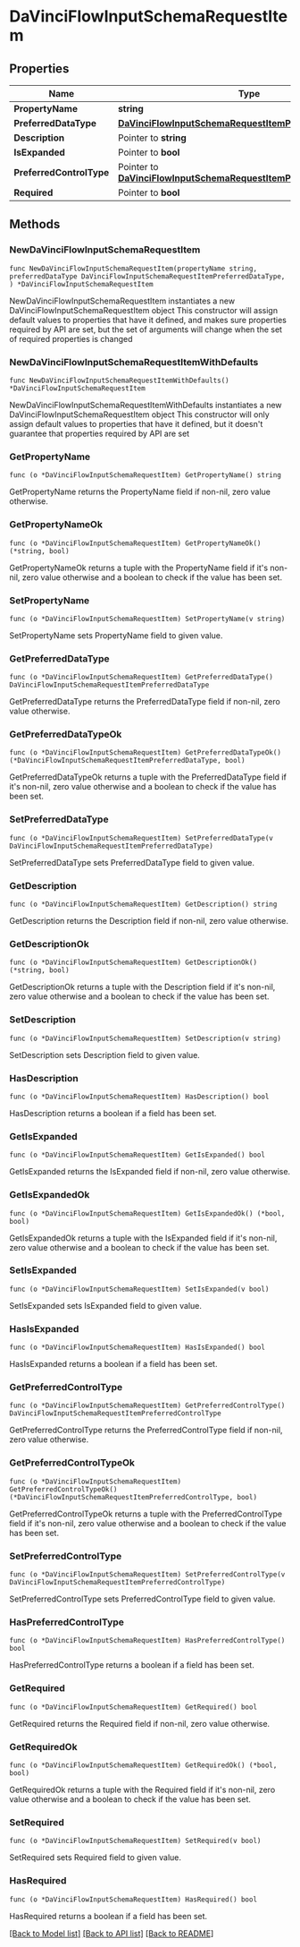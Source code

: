 # DaVinciFlowInputSchemaRequestItem

## Properties

Name | Type | Description | Notes
------------ | ------------- | ------------- | -------------
**PropertyName** | **string** |  | 
**PreferredDataType** | [**DaVinciFlowInputSchemaRequestItemPreferredDataType**](DaVinciFlowInputSchemaRequestItemPreferredDataType.md) |  | 
**Description** | Pointer to **string** |  | [optional] 
**IsExpanded** | Pointer to **bool** |  | [optional] 
**PreferredControlType** | Pointer to [**DaVinciFlowInputSchemaRequestItemPreferredControlType**](DaVinciFlowInputSchemaRequestItemPreferredControlType.md) |  | [optional] 
**Required** | Pointer to **bool** |  | [optional] 

## Methods

### NewDaVinciFlowInputSchemaRequestItem

`func NewDaVinciFlowInputSchemaRequestItem(propertyName string, preferredDataType DaVinciFlowInputSchemaRequestItemPreferredDataType, ) *DaVinciFlowInputSchemaRequestItem`

NewDaVinciFlowInputSchemaRequestItem instantiates a new DaVinciFlowInputSchemaRequestItem object
This constructor will assign default values to properties that have it defined,
and makes sure properties required by API are set, but the set of arguments
will change when the set of required properties is changed

### NewDaVinciFlowInputSchemaRequestItemWithDefaults

`func NewDaVinciFlowInputSchemaRequestItemWithDefaults() *DaVinciFlowInputSchemaRequestItem`

NewDaVinciFlowInputSchemaRequestItemWithDefaults instantiates a new DaVinciFlowInputSchemaRequestItem object
This constructor will only assign default values to properties that have it defined,
but it doesn't guarantee that properties required by API are set

### GetPropertyName

`func (o *DaVinciFlowInputSchemaRequestItem) GetPropertyName() string`

GetPropertyName returns the PropertyName field if non-nil, zero value otherwise.

### GetPropertyNameOk

`func (o *DaVinciFlowInputSchemaRequestItem) GetPropertyNameOk() (*string, bool)`

GetPropertyNameOk returns a tuple with the PropertyName field if it's non-nil, zero value otherwise
and a boolean to check if the value has been set.

### SetPropertyName

`func (o *DaVinciFlowInputSchemaRequestItem) SetPropertyName(v string)`

SetPropertyName sets PropertyName field to given value.


### GetPreferredDataType

`func (o *DaVinciFlowInputSchemaRequestItem) GetPreferredDataType() DaVinciFlowInputSchemaRequestItemPreferredDataType`

GetPreferredDataType returns the PreferredDataType field if non-nil, zero value otherwise.

### GetPreferredDataTypeOk

`func (o *DaVinciFlowInputSchemaRequestItem) GetPreferredDataTypeOk() (*DaVinciFlowInputSchemaRequestItemPreferredDataType, bool)`

GetPreferredDataTypeOk returns a tuple with the PreferredDataType field if it's non-nil, zero value otherwise
and a boolean to check if the value has been set.

### SetPreferredDataType

`func (o *DaVinciFlowInputSchemaRequestItem) SetPreferredDataType(v DaVinciFlowInputSchemaRequestItemPreferredDataType)`

SetPreferredDataType sets PreferredDataType field to given value.


### GetDescription

`func (o *DaVinciFlowInputSchemaRequestItem) GetDescription() string`

GetDescription returns the Description field if non-nil, zero value otherwise.

### GetDescriptionOk

`func (o *DaVinciFlowInputSchemaRequestItem) GetDescriptionOk() (*string, bool)`

GetDescriptionOk returns a tuple with the Description field if it's non-nil, zero value otherwise
and a boolean to check if the value has been set.

### SetDescription

`func (o *DaVinciFlowInputSchemaRequestItem) SetDescription(v string)`

SetDescription sets Description field to given value.

### HasDescription

`func (o *DaVinciFlowInputSchemaRequestItem) HasDescription() bool`

HasDescription returns a boolean if a field has been set.

### GetIsExpanded

`func (o *DaVinciFlowInputSchemaRequestItem) GetIsExpanded() bool`

GetIsExpanded returns the IsExpanded field if non-nil, zero value otherwise.

### GetIsExpandedOk

`func (o *DaVinciFlowInputSchemaRequestItem) GetIsExpandedOk() (*bool, bool)`

GetIsExpandedOk returns a tuple with the IsExpanded field if it's non-nil, zero value otherwise
and a boolean to check if the value has been set.

### SetIsExpanded

`func (o *DaVinciFlowInputSchemaRequestItem) SetIsExpanded(v bool)`

SetIsExpanded sets IsExpanded field to given value.

### HasIsExpanded

`func (o *DaVinciFlowInputSchemaRequestItem) HasIsExpanded() bool`

HasIsExpanded returns a boolean if a field has been set.

### GetPreferredControlType

`func (o *DaVinciFlowInputSchemaRequestItem) GetPreferredControlType() DaVinciFlowInputSchemaRequestItemPreferredControlType`

GetPreferredControlType returns the PreferredControlType field if non-nil, zero value otherwise.

### GetPreferredControlTypeOk

`func (o *DaVinciFlowInputSchemaRequestItem) GetPreferredControlTypeOk() (*DaVinciFlowInputSchemaRequestItemPreferredControlType, bool)`

GetPreferredControlTypeOk returns a tuple with the PreferredControlType field if it's non-nil, zero value otherwise
and a boolean to check if the value has been set.

### SetPreferredControlType

`func (o *DaVinciFlowInputSchemaRequestItem) SetPreferredControlType(v DaVinciFlowInputSchemaRequestItemPreferredControlType)`

SetPreferredControlType sets PreferredControlType field to given value.

### HasPreferredControlType

`func (o *DaVinciFlowInputSchemaRequestItem) HasPreferredControlType() bool`

HasPreferredControlType returns a boolean if a field has been set.

### GetRequired

`func (o *DaVinciFlowInputSchemaRequestItem) GetRequired() bool`

GetRequired returns the Required field if non-nil, zero value otherwise.

### GetRequiredOk

`func (o *DaVinciFlowInputSchemaRequestItem) GetRequiredOk() (*bool, bool)`

GetRequiredOk returns a tuple with the Required field if it's non-nil, zero value otherwise
and a boolean to check if the value has been set.

### SetRequired

`func (o *DaVinciFlowInputSchemaRequestItem) SetRequired(v bool)`

SetRequired sets Required field to given value.

### HasRequired

`func (o *DaVinciFlowInputSchemaRequestItem) HasRequired() bool`

HasRequired returns a boolean if a field has been set.


[[Back to Model list]](../README.md#documentation-for-models) [[Back to API list]](../README.md#documentation-for-api-endpoints) [[Back to README]](../README.md)


